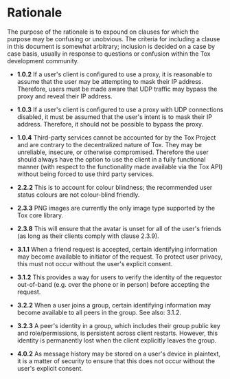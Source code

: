 Rationale
============

The purpose of the rationale is to expound on clauses for which the purpose may
be confusing or unobvious. The criteria for including a clause in this document
is somewhat arbitrary; inclusion is decided on a case by case basis, usually in
response to questions or confusion within the Tox development community.

- **1.0.2** If a user's client is configured to use a proxy, it is reasonable
  to assume that the user may be attempting to mask their IP address.
  Therefore, users must be made aware that UDP traffic may bypass the proxy and
  reveal their IP address.

- **1.0.3** If a user's client is configured to use a proxy with UDP
  connections disabled, it must be assumed that the user's intent is to mask
  their IP address. Therefore, it should not be possible to bypass the proxy.

- **1.0.4** Third-party services cannot be accounted for by the Tox Project and
  are contrary to the decentralized nature of Tox. They may be unreliable,
  insecure, or otherwise compromised. Therefore the user should always have the
  option to use the client in a fully functional manner (with respect to the
  functionality made available via the Tox API) without being forced to use
  third party services.

- **2.2.2** This is to account for colour blindness; the recommended user
  status colours are not colour-blind friendly.

- **2.3.3** PNG images are currently the only image type supported by the Tox
  core library.

- **2.3.8** This will ensure that the avatar is unset for all of the user's
  friends (as long as their clients comply with clause 2.3.9).

- **3.1.1** When a friend request is accepted, certain identifying information
  may become available to initiator of the request. To protect user privacy,
  this must not occur without the user's explicit consent.

- **3.1.2** This provides a way for users to verify the identity of the
  requestor out-of-band (e.g. over the phone or in person) before accepting the
  request.

- **3.2.2** When a user joins a group, certain identifying information may
  become available to all peers in the group. See also: 3.1.2.

- **3.2.3** A peer's identity in a group, which includes their group public key
  and role/permissions, is persistent across client restarts. However, this
  identity is permanently lost when the client explicitly leaves the group.

- **4.0.2** As message history may be stored on a user's device in plaintext,
  it is a matter of security to ensure that this does not occur without the
  user's explicit consent.
